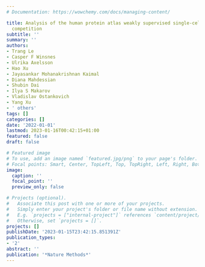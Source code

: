 ```yaml
---
# Documentation: https://wowchemy.com/docs/managing-content/

title: Analysis of the human protein atlas weakly supervised single-cell classification
  competition
subtitle: ''
summary: ''
authors:
- Trang Le
- Casper F Winsnes
- Ulrika Axelsson
- Hao Xu
- Jayasankar Mohanakrishnan Kaimal
- Diana Mahdessian
- Shubin Dai
- Ilya S Makarov
- Vladislav Ostankovich
- Yang Xu
- ' others'
tags: []
categories: []
date: '2022-01-01'
lastmod: 2023-01-16T00:42:15+01:00
featured: false
draft: false

# Featured image
# To use, add an image named `featured.jpg/png` to your page's folder.
# Focal points: Smart, Center, TopLeft, Top, TopRight, Left, Right, BottomLeft, Bottom, BottomRight.
image:
  caption: ''
  focal_point: ''
  preview_only: false

# Projects (optional).
#   Associate this post with one or more of your projects.
#   Simply enter your project's folder or file name without extension.
#   E.g. `projects = ["internal-project"]` references `content/project/deep-learning/index.md`.
#   Otherwise, set `projects = []`.
projects: []
publishDate: '2023-01-15T23:42:15.851391Z'
publication_types:
- '2'
abstract: ''
publication: '*Nature Methods*'
---
```

